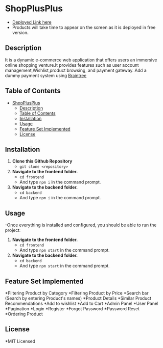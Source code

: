 # ShopPlusPlus
 * [Deployed Link here](https://shop-plus.vercel.app/) 
 * Products will take time to appear on the screen as it is deployed in free version.
 
## Description
 It is a dynamic e-commerce web application that offers users an immersive online shopping venture.It provides features such as user account management,Wishlist,product browsing, and payment gateway.
Add a dummy payment system using [Braintree](https://www.braintreepayments.com/)


## Table of Contents

- [ShopPlusPlus](#shopplusplus)
  - [Description](#description)
  - [Table of Contents](#table-of-contents)
  - [Installation](#installation)
  - [Usage](#usage)
  - [Feature Set Implemented](#feature-set-implemented)
  - [License](#license)

## Installation

  1. **Clone this Github Repository**
      * `git clone <repository>`
  1. **Navigate to the frontend folder.**
      * `cd frontend`
      * And type `npm i` in the command prompt.
  3. **Navigate to the backend folder.**
      * `cd backend`
      * And type `npm i` in the command prompt.

## Usage

  -Once everything is installed and configured, you should be able to run the project:

   1. **Navigate to the frontend folder.**
      * `cd frontend`
      * And type `npm start` in the command prompt.
   2. **Navigate to the backend folder.**
      * `cd backend`
      * And type `npm start` in the command prompt.


## Feature Set Implemented

*Filtering Product by Category
*Filtering Product by Price
*Search bar (Search by entering Product's names)
*Product Details
*Similar Product Recommendations
*Add to wishlist
*Add to Cart
*Admin Panel
*User Panel
*Pagination
*Login
*Register
*Forgot Password
*Password Reset
*Ordering Product
 
## License

 *MIT Licensed
